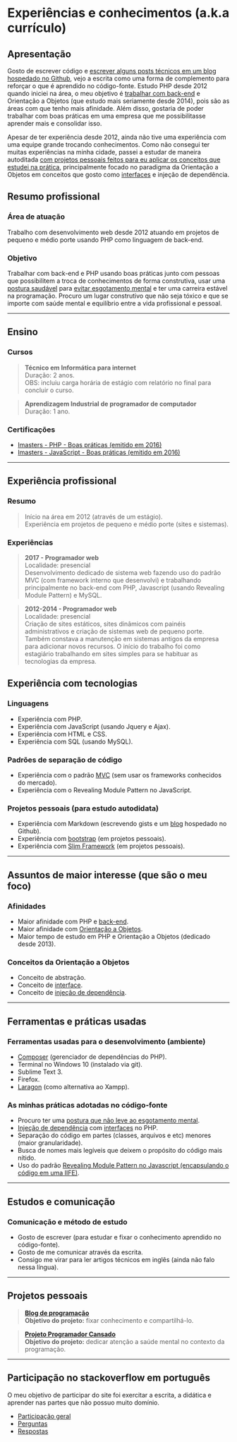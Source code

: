 # Experiências e conhecimentos (a.k.a currículo)

## Apresentação

Gosto de escrever código e [escrever alguns posts técnicos em um blog hospedado no Github](http://raphael-da-silva.github.io/), vejo a escrita como uma forma de complemento para reforçar o que é aprendido no código-fonte. Estudo PHP desde 2012 quando iniciei na área, o meu objetivo é [trabalhar com back-end](https://raphael-da-silva.github.io/back-end/) e Orientação a Objetos (que estudo mais seriamente desde 2014), pois são as áreas com que tenho mais afinidade. Além disso, gostaria de poder trabalhar com boas práticas em uma empresa que me possibilitasse aprender mais e consolidar isso. 

Apesar de ter experiência desde 2012, ainda não tive uma experiência com uma equipe grande trocando conhecimentos. Como não consegui ter muitas experiências na minha cidade, passei a estudar de maneira autoditada [com projetos pessoais feitos
para eu aplicar os conceitos que estudei na prática](https://github.com/raphael-da-silva/frases-de-filmes), principalmente focado no paradigma da Orientação a Objetos em conceitos que gosto como [interfaces](https://raphael-da-silva.github.io/contando-historia/) e injeção de dependência.

## Resumo profissional

### Área de atuação

Trabalho com desenvolvimento web desde 2012 atuando em projetos de pequeno e médio porte usando PHP como linguagem de back-end.

### Objetivo

Trabalhar com back-end e PHP usando boas práticas junto com pessoas que possibilitem a troca de conhecimentos de forma construtiva, usar uma [postura saudável](https://github.com/raphael-da-silva/postura-na-hora-de-programar/blob/master/README.md) para [evitar esgotamento mental](https://programador-cansado.github.io/) e ter uma carreira estável na programação. Procuro um lugar construtivo que não seja tóxico e que se importe com saúde mental e equilíbrio entre a vida profissional e pessoal.

***

## Ensino

### Cursos

> **Técnico em Informática para internet** \
Duração: 2 anos. \
OBS: incluiu carga horária de estágio com relatório no final para concluir o curso.

> **Aprendizagem Industrial de programador de computador** \
Duração: 1 ano.

### Certificações

* [Imasters - PHP - Boas práticas (emitido em 2016)](http://certificacao.imasters.com.br/users/raphael-c-silva)
* [Imasters - JavaScript - Boas práticas (emitido em 2016)](http://certificacao.imasters.com.br/users/raphael-c-silva)

***
## Experiência profissional

### Resumo

> Início na área em 2012 (através de um estágio). \
> Experiência em projetos de pequeno e médio porte (sites e sistemas).

### Experiências 

> **2017 - Programador web** \
Localidade: presencial \
Desenvolvimento dedicado de sistema web fazendo uso do padrão MVC (com framework interno que desenvolvi) e trabalhando principalmente no back-end com PHP, Javascript (usando Revealing Module Pattern) e MySQL.

> **2012-2014 - Programador web** \
Localidade: presencial \
Criação de sites estáticos, sites dinâmicos com painéis administrativos e criação de sistemas web de pequeno porte. Também constava a manutenção em sistemas antigos da empresa para adicionar novos recursos. O início do trabalho foi como estagiário trabalhando em sites simples para se habituar as tecnologias da empresa.

## Experiência com tecnologias

### Linguagens
* Experiência com PHP.
* Experiência com JavaScript (usando Jquery e Ajax).
* Experiência com HTML e CSS.
* Experiência com SQL (usando MySQL).

### Padrões de separação de código
* Experiência com o padrão [MVC](https://raphael-da-silva.github.io/resumo-mvc/) (sem usar os frameworks conhecidos do mercado).
* Experiência com o Revealing Module Pattern no JavaScript.

### Projetos pessoais (para estudo autodidata)

* Experiência com Markdown (escrevendo gists e um [blog](http://raphael-da-silva.github.io/) hospedado no Github).
* Experiência com [bootstrap](https://github.com/raphael-da-silva/frases-de-filmes/blob/master/templates/layout.phtml) (em projetos pessoais).
* Experiência com [Slim Framework](https://github.com/raphael-da-silva/frases-de-filmes) (em projetos pessoais).

***

## Assuntos de maior interesse (que são o meu foco)

### Afinidades

* Maior afinidade com PHP e [back-end](https://raphael-da-silva.github.io/back-end/).
* Maior afinidade com [Orientação a Objetos](https://github.com/raphael-da-silva/frases-de-filmes/blob/master/src/MoviesQuotes/ArrayMovieQuoteProvider.php).
* Maior tempo de estudo em PHP e Orientação a Objetos (dedicado desde 2013).

### Conceitos da Orientação a Objetos

* Conceito de abstração.
* Conceito de [interface](https://github.com/raphael-da-silva/frases-de-filmes/blob/master/src/MoviesQuotes/QuoteProvider.php).
* Conceito de [injeção de dependência](https://raphael-da-silva.github.io/injetar-sempre/).

***

## Ferramentas e práticas usadas

### Ferramentas usadas para o desenvolvimento (ambiente)

* [Composer](https://github.com/raphael-da-silva/frases-de-filmes/blob/master/composer.json) (gerenciador de dependências do PHP).
* Terminal no Windows 10 (instalado via git).
* Sublime Text 3.
* Firefox.
* [Laragon](https://raphael-da-silva.github.io/ambiente-com-laragon/) (como alternativa ao Xampp).

### As minhas práticas adotadas no código-fonte

* Procuro ter uma [postura que não leve ao esgotamento mental](https://github.com/raphael-da-silva/postura-na-hora-de-programar).
* [Injeção de dependência](https://raphael-da-silva.github.io/injecao-pdo/) com [interfaces](https://raphael-da-silva.github.io/relacionamentos-com-interfaces/) no PHP.
* Separação do código em partes (classes, arquivos e etc) menores (maior granularidade).
* Busca de nomes mais legíveis que deixem o propósito do código mais nítido.
* Uso do padrão [Revealing Module Pattern no Javascript (encapsulando o código em uma IIFE)](https://github.com/raphael-da-silva/frases-de-filmes/blob/master/public/assets/js/app.js).

***

## Estudos e comunicação

### Comunicação e método de estudo

* Gosto de escrever (para estudar e fixar o conhecimento aprendido no código-fonte).
* Gosto de me comunicar através da escrita.
* Consigo me virar para ler artigos técnicos em inglês (ainda não falo nessa língua).

***

## Projetos pessoais

> [**Blog de programação**](http://raphael-da-silva.github.io) \
**Objetivo do projeto:** fixar conhecimento e compartilhá-lo.

> [**Projeto Programador Cansado**](https://programador-cansado.github.io/) \
**Objetivo do projeto:** dedicar atenção a saúde mental no contexto da programação.

***

## Participação no stackoverflow em português

O meu objetivo de participar do site foi exercitar a escrita, a didática e aprender nas partes que não possuo muito domínio.

* [Participação geral](https://pt.stackoverflow.com/users/108790/raphael?tab=topactivity)
* [Perguntas](https://pt.stackoverflow.com/users/108790/raphael?tab=questions)
* [Respostas](https://pt.stackoverflow.com/users/108790/raphael?tab=answers)
